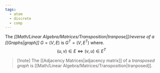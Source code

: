 ```yaml
---
tags:
  - atom
  - discrete
  - comp
---
```

The *[[Math/Linear Algebra/Matrices/Transposition|tranpose]]/reverse of a [[Graphs|graph]]* $G = (V,E)$ is $G^T = (V,E^T)$ where.
$$(u,v) \in E \iff (v,u) \in E^T$$
> [!note] The [[Adjacency Matrices|adjacency matrix]] of a *transposed graph* is [[Math/Linear Algebra/Matrices/Transposition|tranposed]].